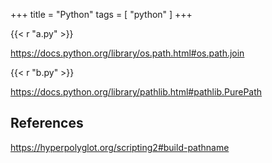 +++
title = "Python"
tags = [ "python" ]
+++

{{< r "a.py" >}}

<https://docs.python.org/library/os.path.html#os.path.join>

{{< r "b.py" >}}

<https://docs.python.org/library/pathlib.html#pathlib.PurePath>

## References

<https://hyperpolyglot.org/scripting2#build-pathname>
